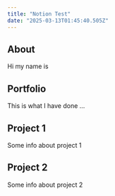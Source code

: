 ```yaml
---
title: "Notion Test"
date: "2025-03-13T01:45:40.505Z"
---
```



## About

Hi my name is


## Portfolio

This is what I have done …


## Project 1

Some info about project 1


## Project 2

Some info about project 2

